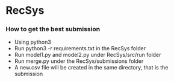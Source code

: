 # RecSys

### How to get the best submission
- Using python3
- Run python3 -r requirements.txt in the RecSys folder 
- Run model1.py and model2.py under RecSys/src/run folder
- Run merge.py under the RecSys/submissions folder
- A new.csv file will be created in the same directory, that is the submission
